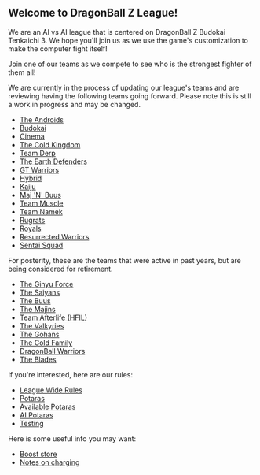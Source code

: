 
## Welcome to DragonBall Z League!

We are an AI vs AI league that is centered on DragonBall Z Budokai Tenkaichi 3. We hope you'll join us as we use the game's customization to make the computer fight itself! 

Join one of our teams as we compete to see who is the strongest fighter of them all! 

We are currently in the process of updating our league's teams and are reviewing having the following teams going forward. Please note this is still a work in progress and may be changed.

- [The Androids](./teams/androids.md)
- [Budokai](./teams/budokai.md)
- [Cinema](./teams/cinema.md)
- [The Cold Kingdom](./teams/coldKingdom.md)
- [Team Derp](./teams/derp.md)
- [The Earth Defenders](./teams/earthDefenders.md)
- [GT Warriors](./teams/gtWarrriors.md)
- [Hybrid](./teams/hybrid.md)
- [Kaiju](./teams/kaiju.md)
- [Maj 'N' Buus](teams/buujins.md)
- [Team Muscle](./teams/muscle.md)
- [Team Namek](./teams/namek.md)
- [Rugrats](./teams/rugrats.md)
- [Royals](./teams/royals.md)
- [Resurrected Warriors](./teams/reswar.md)
- [Sentai Squad](./teams/sentai.md)

For posterity, these are the teams that were active in past years, but are being considered for retirement. 

- [The Ginyu Force](teams/old/ginyu.md)
- [The Saiyans](teams/old/saiyans.md)
- [The Buus](teams/old/buus.md)
- [The Majins](teams/old/majins.md)
- [Team Afterlife (HFIL)](teams/old/hfil.md)
- [The Valkyries](teams/old/valkyries.md)
- [The Gohans](teams/old/gohans.md)
- [The Cold Family](teams/old/cold.md)
- [DragonBall Warriors](teams/old/dbWarriors.md)
- [The Blades](teams/old/blades.md)

If you're interested, here are our rules:

- [League Wide Rules](./rules/leagueWide.md)
- [Potaras](./rules/potaras.md)
- [Available Potaras](./rules/legalPotaras.md)
- [AI Potaras](./rules/AI.md)
- [Testing](./rules/testing.md)

Here is some useful info you may want:

- [Boost store](./usefulInfo/boost.md)
- [Notes on charging](./usefulInfo/charging.md)
